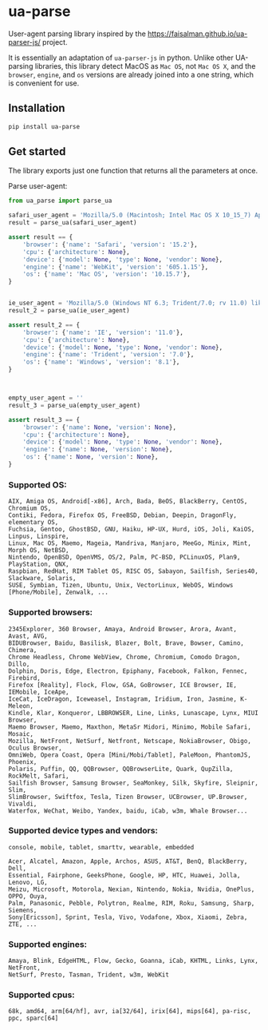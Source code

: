 # ua-parse

User-agent parsing library inspired by the https://faisalman.github.io/ua-parser-js/ project.

It is essentially an adaptation of `ua-parser-js` in python.
Unlike other UA-parsing libraries, this library detect MacOS as `Mac OS`, not `Mac OS X`, and the `browser`, `engine`, and `os` versions are already joined into a one string, which is convenient for use.

## Installation

```bash
pip install ua-parse
```

## Get started

The library exports just one function that returns all the parameters at once.

Parse user-agent:

```python
from ua_parse import parse_ua

safari_user_agent = 'Mozilla/5.0 (Macintosh; Intel Mac OS X 10_15_7) AppleWebKit/605.1.15 (KHTML, like Gecko) Version/15.2 Safari/605.1.15'
result = parse_ua(safari_user_agent)

assert result == {
    'browser': {'name': 'Safari', 'version': '15.2'},
    'cpu': {'architecture': None},
    'device': {'model': None, 'type': None, 'vendor': None},
    'engine': {'name': 'WebKit', 'version': '605.1.15'},
    'os': {'name': 'Mac OS', 'version': '10.15.7'},
}


ie_user_agent = 'Mozilla/5.0 (Windows NT 6.3; Trident/7.0; rv 11.0) like Gecko'
result_2 = parse_ua(ie_user_agent)

assert result_2 == {
    'browser': {'name': 'IE', 'version': '11.0'},
    'cpu': {'architecture': None},
    'device': {'model': None, 'type': None, 'vendor': None},
    'engine': {'name': 'Trident', 'version': '7.0'},
    'os': {'name': 'Windows', 'version': '8.1'},
}



empty_user_agent = ''
result_3 = parse_ua(empty_user_agent)

assert result_3 == {
    'browser': {'name': None, 'version': None},
    'cpu': {'architecture': None},
    'device': {'model': None, 'type': None, 'vendor': None},
    'engine': {'name': None, 'version': None},
    'os': {'name': None, 'version': None},
}

```

### Supported OS:

```
AIX, Amiga OS, Android[-x86], Arch, Bada, BeOS, BlackBerry, CentOS, Chromium OS,
Contiki, Fedora, Firefox OS, FreeBSD, Debian, Deepin, DragonFly, elementary OS,
Fuchsia, Gentoo, GhostBSD, GNU, Haiku, HP-UX, Hurd, iOS, Joli, KaiOS, Linpus, Linspire,
Linux, Mac OS, Maemo, Mageia, Mandriva, Manjaro, MeeGo, Minix, Mint, Morph OS, NetBSD,
Nintendo, OpenBSD, OpenVMS, OS/2, Palm, PC-BSD, PCLinuxOS, Plan9, PlayStation, QNX,
Raspbian, RedHat, RIM Tablet OS, RISC OS, Sabayon, Sailfish, Series40, Slackware, Solaris,
SUSE, Symbian, Tizen, Ubuntu, Unix, VectorLinux, WebOS, Windows [Phone/Mobile], Zenwalk, ...
```

### Supported browsers:

```
2345Explorer, 360 Browser, Amaya, Android Browser, Arora, Avant, Avast, AVG,
BIDUBrowser, Baidu, Basilisk, Blazer, Bolt, Brave, Bowser, Camino, Chimera,
Chrome Headless, Chrome WebView, Chrome, Chromium, Comodo Dragon, Dillo,
Dolphin, Doris, Edge, Electron, Epiphany, Facebook, Falkon, Fennec, Firebird,
Firefox [Reality], Flock, Flow, GSA, GoBrowser, ICE Browser, IE, IEMobile, IceApe,
IceCat, IceDragon, Iceweasel, Instagram, Iridium, Iron, Jasmine, K-Meleon,
Kindle, Klar, Konqueror, LBBROWSER, Line, Links, Lunascape, Lynx, MIUI Browser,
Maemo Browser, Maemo, Maxthon, MetaSr Midori, Minimo, Mobile Safari, Mosaic,
Mozilla, NetFront, NetSurf, Netfront, Netscape, NokiaBrowser, Obigo, Oculus Browser,
OmniWeb, Opera Coast, Opera [Mini/Mobi/Tablet], PaleMoon, PhantomJS, Phoenix,
Polaris, Puffin, QQ, QQBrowser, QQBrowserLite, Quark, QupZilla, RockMelt, Safari,
Sailfish Browser, Samsung Browser, SeaMonkey, Silk, Skyfire, Sleipnir, Slim,
SlimBrowser, Swiftfox, Tesla, Tizen Browser, UCBrowser, UP.Browser, Vivaldi,
Waterfox, WeChat, Weibo, Yandex, baidu, iCab, w3m, Whale Browser...
```

### Supported device types and vendors:

```
console, mobile, tablet, smarttv, wearable, embedded
```

```
Acer, Alcatel, Amazon, Apple, Archos, ASUS, AT&T, BenQ, BlackBerry, Dell,
Essential, Fairphone, GeeksPhone, Google, HP, HTC, Huawei, Jolla, Lenovo, LG,
Meizu, Microsoft, Motorola, Nexian, Nintendo, Nokia, Nvidia, OnePlus, OPPO, Ouya,
Palm, Panasonic, Pebble, Polytron, Realme, RIM, Roku, Samsung, Sharp, Siemens,
Sony[Ericsson], Sprint, Tesla, Vivo, Vodafone, Xbox, Xiaomi, Zebra, ZTE, ...
```

### Supported engines:

```
Amaya, Blink, EdgeHTML, Flow, Gecko, Goanna, iCab, KHTML, Links, Lynx, NetFront,
NetSurf, Presto, Tasman, Trident, w3m, WebKit
```

### Supported cpus:

```
68k, amd64, arm[64/hf], avr, ia[32/64], irix[64], mips[64], pa-risc, ppc, sparc[64]
```
